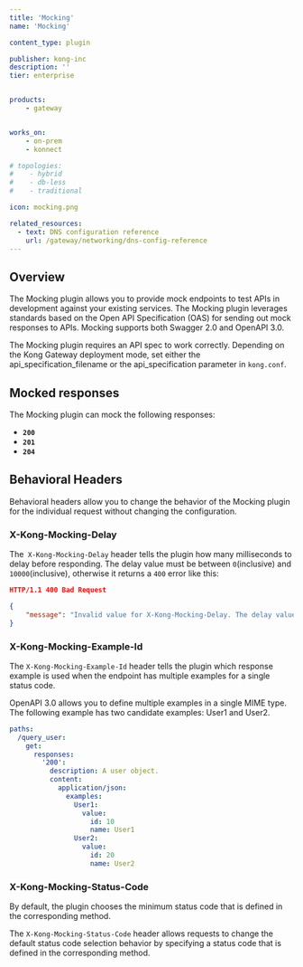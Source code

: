 ```yaml
---
title: 'Mocking'
name: 'Mocking'

content_type: plugin

publisher: kong-inc
description: ''
tier: enterprise


products:
    - gateway


works_on:
    - on-prem
    - konnect

# topologies:
#    - hybrid
#    - db-less
#    - traditional

icon: mocking.png

related_resources:
  - text: DNS configuration reference
    url: /gateway/networking/dns-config-reference
---
```



## Overview

The Mocking plugin allows you to provide mock endpoints to test APIs in development against your existing services. The Mocking plugin leverages standards based on the Open API Specification (OAS) for sending out mock responses to APIs. Mocking supports both Swagger 2.0 and OpenAPI 3.0.

The Mocking plugin requires an API spec to work correctly. Depending on the Kong Gateway deployment mode, set either the api_specification_filename or the api_specification parameter in `kong.conf`.

## Mocked responses

The Mocking plugin can mock the following responses: 

* **`200`**
* **`201`**
* **`204`**

## Behavioral Headers


Behavioral headers allow you to change the behavior of the Mocking plugin for the individual request without changing the configuration.

### X-Kong-Mocking-Delay

The` X-Kong-Mocking-Delay` header tells the plugin how many milliseconds to delay before responding. The delay value must be between `0`(inclusive) and `10000`(inclusive), otherwise it returns a `400` error like this: 

```json
HTTP/1.1 400 Bad Request

{
    "message": "Invalid value for X-Kong-Mocking-Delay. The delay value should between 0 and 10000ms"
}
```
### X-Kong-Mocking-Example-Id

The `X-Kong-Mocking-Example-Id` header tells the plugin which response example is used when the endpoint has multiple examples for a single status code.

OpenAPI 3.0 allows you to define multiple examples in a single MIME type. The following example has two candidate examples: User1 and User2.

```yaml
paths:
  /query_user:
    get:
      responses:
        '200':
          description: A user object.
          content:
            application/json:
              examples:
                User1:
                  value:
                    id: 10
                    name: User1
                User2:
                  value:
                    id: 20
                    name: User2


```

### X-Kong-Mocking-Status-Code

By default, the plugin chooses the minimum status code that is defined in the corresponding method.

The `X-Kong-Mocking-Status-Code` header allows requests to change the default status code selection behavior by specifying a status code that is defined in the corresponding method.
